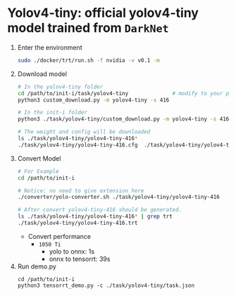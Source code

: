 # Yolov4-tiny: official yolov4-tiny model trained from `DarkNet`

1. Enter the environment
    ```bash
    sudo ./docker/trt/run.sh -f nvidia -v v0.1 -m
    ```
2. Download model
    ```bash
    # In the yolov4-tiny folder
    cd /path/to/init-i/task/yolov4-tiny              # modify to your path
    python3 custom_download.py -m yolov4-tiny -s 416 

    # In the init-i folder
    python3 ./task/yolov4-tiny/custom_download.py -m yolov4-tiny -s 416 -f ./task/yolov4-tiny

    # The weight and config will be downloaded
    ls ./task/yolov4-tiny/yolov4-tiny-416*
    ./task/yolov4-tiny/yolov4-tiny-416.cfg  ./task/yolov4-tiny/yolov4-tiny-416.weights
    ```
3. Convert Model
    ```bash
    # For Example
    cd /path/to/init-i

    # Notice: no need to give extension here
    ./converter/yolo-converter.sh ./task/yolov4-tiny/yolov4-tiny-416

    # After convert yolov4-tiny-416 should be generated.
    ls ./task/yolov4-tiny/yolov4-tiny-416* | grep trt
    ./task/yolov4-tiny/yolov4-tiny-416.trt
    ```
    * Convert performance
      * `1050 Ti`
        * yolo to onnx: 1s
        * onnx to tensorrt: 39s
4. Run demo.py
    ```
    cd /path/to/init-i
    python3 tensorrt_demo.py -c ./task/yolov4-tiny/task.json
    ```